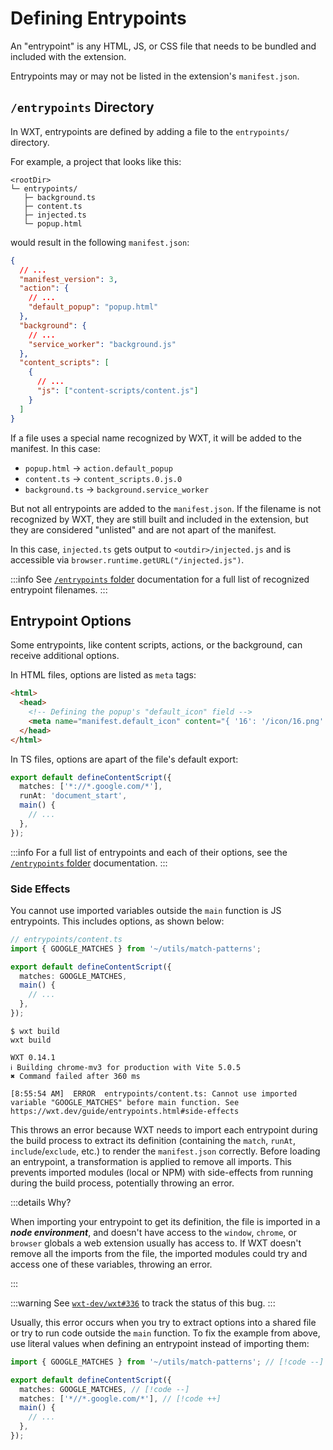 # Defining Entrypoints

An "entrypoint" is any HTML, JS, or CSS file that needs to be bundled and included with the extension.

Entrypoints may or may not be listed in the extension's `manifest.json`.

## `/entrypoints` Directory

In WXT, entrypoints are defined by adding a file to the `entrypoints/` directory.

For example, a project that looks like this:

```
<rootDir>
└─ entrypoints/
   ├─ background.ts
   ├─ content.ts
   ├─ injected.ts
   └─ popup.html
```

would result in the following `manifest.json`:

```json
{
  // ...
  "manifest_version": 3,
  "action": {
    // ...
    "default_popup": "popup.html"
  },
  "background": {
    // ...
    "service_worker": "background.js"
  },
  "content_scripts": [
    {
      // ...
      "js": ["content-scripts/content.js"]
    }
  ]
}
```

If a file uses a special name recognized by WXT, it will be added to the manifest. In this case:

- `popup.html` &rarr; `action.default_popup`
- `content.ts` &rarr; `content_scripts.0.js.0`
- `background.ts` &rarr; `background.service_worker`

But not all entrypoints are added to the `manifest.json`. If the filename is not recognized by WXT, they are still built and included in the extension, but they are considered "unlisted" and are not apart of the manifest.

In this case, `injected.ts` gets output to `<outdir>/injected.js` and is accessible via `browser.runtime.getURL("/injected.js")`.

:::info
See [`/entrypoints` folder](/entrypoints/background) documentation for a full list of recognized entrypoint filenames.
:::

## Entrypoint Options

Some entrypoints, like content scripts, actions, or the background, can receive additional options.

In HTML files, options are listed as `meta` tags:

```html
<html>
  <head>
    <!-- Defining the popup's "default_icon" field -->
    <meta name="manifest.default_icon" content="{ '16': '/icon/16.png' }" />
  </head>
</html>
```

In TS files, options are apart of the file's default export:

```ts
export default defineContentScript({
  matches: ['*://*.google.com/*'],
  runAt: 'document_start',
  main() {
    // ...
  },
});
```

:::info
For a full list of entrypoints and each of their options, see the [`/entrypoints` folder](/entrypoints/background) documentation.
:::

### Side Effects

You cannot use imported variables outside the `main` function is JS entrypoints. This includes options, as shown below:

```ts
// entrypoints/content.ts
import { GOOGLE_MATCHES } from '~/utils/match-patterns';

export default defineContentScript({
  matches: GOOGLE_MATCHES,
  main() {
    // ...
  },
});
```

```
$ wxt build
wxt build

WXT 0.14.1
ℹ Building chrome-mv3 for production with Vite 5.0.5
✖ Command failed after 360 ms

[8:55:54 AM]  ERROR  entrypoints/content.ts: Cannot use imported variable "GOOGLE_MATCHES" before main function. See https://wxt.dev/guide/entrypoints.html#side-effects
```

This throws an error because WXT needs to import each entrypoint during the build process to extract its definition (containing the `match`, `runAt`, `include`/`exclude`, etc.) to render the `manifest.json` correctly. Before loading an entrypoint, a transformation is applied to remove all imports. This prevents imported modules (local or NPM) with side-effects from running during the build process, potentially throwing an error.

:::details Why?

When importing your entrypoint to get its definition, the file is imported in a **_node environment_**, and doesn't have access to the `window`, `chrome`, or `browser` globals a web extension usually has access to. If WXT doesn't remove all the imports from the file, the imported modules could try and access one of these variables, throwing an error.

:::

:::warning
See [`wxt-dev/wxt#336`](https://github.com/wxt-dev/wxt/issues/336) to track the status of this bug.
:::

Usually, this error occurs when you try to extract options into a shared file or try to run code outside the `main` function. To fix the example from above, use literal values when defining an entrypoint instead of importing them:

```ts
import { GOOGLE_MATCHES } from '~/utils/match-patterns'; // [!code --]

export default defineContentScript({
  matches: GOOGLE_MATCHES, // [!code --]
  matches: ['*//*.google.com/*'], // [!code ++]
  main() {
    // ...
  },
});
```
